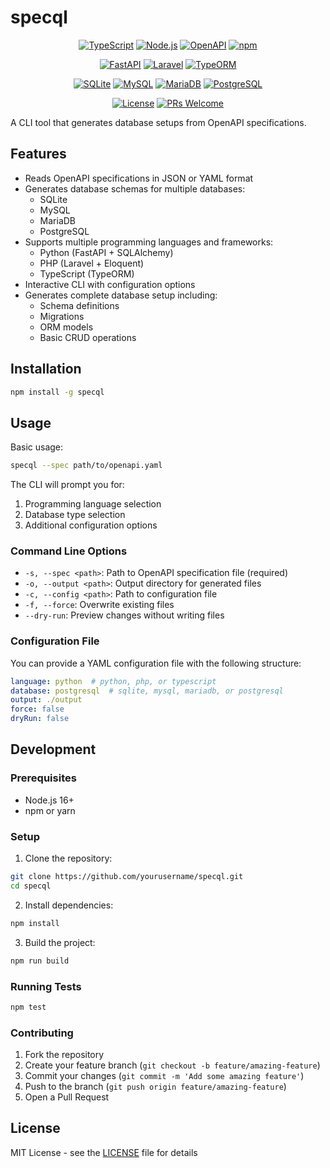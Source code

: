# specql

<div align="center">

[![TypeScript](https://img.shields.io/badge/TypeScript-4.9.5-3178C6?style=flat-square&logo=typescript&logoColor=white)](https://www.typescriptlang.org/)
[![Node.js](https://img.shields.io/badge/Node.js-16+-339933?style=flat-square&logo=node.js&logoColor=white)](https://nodejs.org/)
[![OpenAPI](https://img.shields.io/badge/OpenAPI-3.0+-38B832?style=flat-square&logo=openapiinitiative&logoColor=white)](https://www.openapis.org/)
[![npm](https://img.shields.io/badge/npm-latest-CB3837?style=flat-square&logo=npm&logoColor=white)](https://www.npmjs.com/package/specql)

[![FastAPI](https://img.shields.io/badge/FastAPI-Support-009688?style=flat-square&logo=fastapi&logoColor=white)](https://fastapi.tiangolo.com/)
[![Laravel](https://img.shields.io/badge/Laravel-Support-FF2D20?style=flat-square&logo=laravel&logoColor=white)](https://laravel.com/)
[![TypeORM](https://img.shields.io/badge/TypeORM-Support-E83524?style=flat-square&logo=typeorm&logoColor=white)](https://typeorm.io/)

[![SQLite](https://img.shields.io/badge/SQLite-Support-003B57?style=flat-square&logo=sqlite&logoColor=white)](https://www.sqlite.org/)
[![MySQL](https://img.shields.io/badge/MySQL-Support-4479A1?style=flat-square&logo=mysql&logoColor=white)](https://www.mysql.com/)
[![MariaDB](https://img.shields.io/badge/MariaDB-Support-003545?style=flat-square&logo=mariadb&logoColor=white)](https://mariadb.org/)
[![PostgreSQL](https://img.shields.io/badge/PostgreSQL-Support-4169E1?style=flat-square&logo=postgresql&logoColor=white)](https://www.postgresql.org/)

[![License](https://img.shields.io/badge/License-MIT-blue.svg?style=flat-square)](LICENSE)
[![PRs Welcome](https://img.shields.io/badge/PRs-welcome-brightgreen.svg?style=flat-square)](http://makeapullrequest.com)

</div>

A CLI tool that generates database setups from OpenAPI specifications.

## Features

- Reads OpenAPI specifications in JSON or YAML format
- Generates database schemas for multiple databases:
  - SQLite
  - MySQL
  - MariaDB
  - PostgreSQL
- Supports multiple programming languages and frameworks:
  - Python (FastAPI + SQLAlchemy)
  - PHP (Laravel + Eloquent)
  - TypeScript (TypeORM)
- Interactive CLI with configuration options
- Generates complete database setup including:
  - Schema definitions
  - Migrations
  - ORM models
  - Basic CRUD operations

## Installation

```bash
npm install -g specql
```

## Usage

Basic usage:

```bash
specql --spec path/to/openapi.yaml
```

The CLI will prompt you for:
1. Programming language selection
2. Database type selection
3. Additional configuration options

### Command Line Options

- `-s, --spec <path>`: Path to OpenAPI specification file (required)
- `-o, --output <path>`: Output directory for generated files
- `-c, --config <path>`: Path to configuration file
- `-f, --force`: Overwrite existing files
- `--dry-run`: Preview changes without writing files

### Configuration File

You can provide a YAML configuration file with the following structure:

```yaml
language: python  # python, php, or typescript
database: postgresql  # sqlite, mysql, mariadb, or postgresql
output: ./output
force: false
dryRun: false
```

## Development

### Prerequisites

- Node.js 16+
- npm or yarn

### Setup

1. Clone the repository:
```bash
git clone https://github.com/yourusername/specql.git
cd specql
```

2. Install dependencies:
```bash
npm install
```

3. Build the project:
```bash
npm run build
```

### Running Tests

```bash
npm test
```

### Contributing

1. Fork the repository
2. Create your feature branch (`git checkout -b feature/amazing-feature`)
3. Commit your changes (`git commit -m 'Add some amazing feature'`)
4. Push to the branch (`git push origin feature/amazing-feature`)
5. Open a Pull Request

## License

MIT License - see the [LICENSE](LICENSE) file for details 